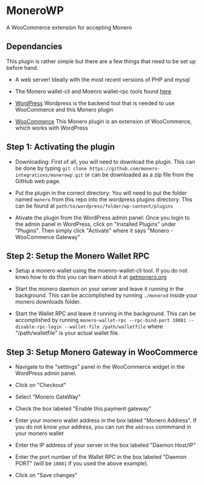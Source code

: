# MoneroWP
A WooCommerce extension for accepting Monero

## Dependancies
This plugin is rather simple but there are a few things that need to be set up before hand.

* A web server! Ideally with the most recent versions of PHP and mysql

* The Monero wallet-cli and Moenro wallet-rpc tools found [here](https://getmonero.org/downloads/)

* [WordPress](https://wordpress.org)
Wordpress is the backend tool that is needed to use WooCommerce and this Monero plugin

* [WooCommerce](https://woocommerce.com)
This Monero plugin is an extension of WooCommerce, which works with WordPress

## Step 1: Activating the plugin
* Downloading: First of all, you will need to download the plugin. This can be done by typing `git clone https://github.com/monero-integrations/monerowp.git` or can be downloaded as a zip file from the GitHub web page.

* Put the plugin in the correct directory: You will need to put the folder named `monero` from this repo into the wordpress plugins directory. This can be found at `path/to/wordpress/folder/wp-content/plugins`

* Ativate the plugin from the WordPress admin panel: Once you login to the admin panel in WordPress, click on "Installed Plugins" under "Plugins". Then simply click "Activate" where it says "Monero - WooCommerce Gateway"

## Step 2: Setup the Monero Wallet RPC

* Setup a monero wallet using the moenro-wallet-cli tool. If you do not knwo how to do this you can learn about it at [getmonero.org](https://getmonero.org/resources/user-guides/monero-wallet-cli.html)

* Start the monero daemon on your server and leave it running in the background. This can be accomplished by running `./monerod` inside your monero downloads folder.

* Start the Wallet RPC and leave it running in the background. This can be accomplished by running `monero-wallet-rpc --rpc-bind-port 18081 --disable-rpc-login --wallet-file /path/walletfile` where "/path/walletfile" is your actual wallet file.

## Step 3: Setup Monero Gateway in WooCommerce

* Navigate to the "settings" panel in the WooCommerce widget in the WordPress admin panel.

* Click on "Checkout"

* Select "Monero GateWay"

* Check the box labeled "Enable this payment gateway"

* Enter your monero wallet address in the box labled "Monero Address". If you do not know your address, you can run the `address` commmand in your monero wallet

* Enter the IP address of your server in the box labeled "Daemon Host/IP"

* Enter the port number of the Wallet RPC in the box labeled "Daemon PORT" (will be `18081` if you used the above example).

* Click on "Save changes"
